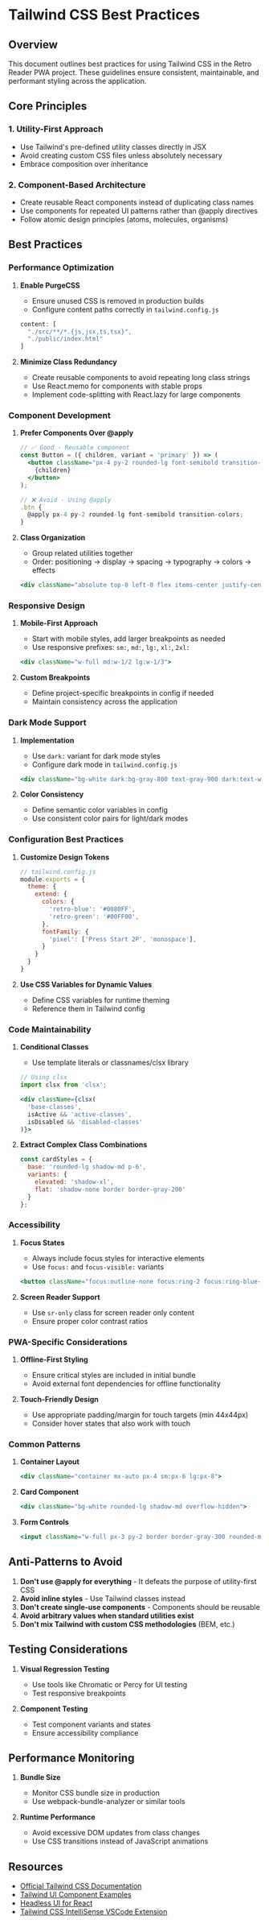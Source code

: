 # Tailwind CSS Best Practices

## Overview
This document outlines best practices for using Tailwind CSS in the Retro Reader PWA project. These guidelines ensure consistent, maintainable, and performant styling across the application.

## Core Principles

### 1. Utility-First Approach
- Use Tailwind's pre-defined utility classes directly in JSX
- Avoid creating custom CSS files unless absolutely necessary
- Embrace composition over inheritance

### 2. Component-Based Architecture
- Create reusable React components instead of duplicating class names
- Use components for repeated UI patterns rather than @apply directives
- Follow atomic design principles (atoms, molecules, organisms)

## Best Practices

### Performance Optimization

1. **Enable PurgeCSS**
   - Ensure unused CSS is removed in production builds
   - Configure content paths correctly in `tailwind.config.js`
   ```js
   content: [
     "./src/**/*.{js,jsx,ts,tsx}",
     "./public/index.html"
   ]
   ```

2. **Minimize Class Redundancy**
   - Create reusable components to avoid repeating long class strings
   - Use React.memo for components with stable props
   - Implement code-splitting with React.lazy for large components

### Component Development

1. **Prefer Components Over @apply**
   ```jsx
   // ✅ Good - Reusable component
   const Button = ({ children, variant = 'primary' }) => (
     <button className="px-4 py-2 rounded-lg font-semibold transition-colors">
       {children}
     </button>
   );

   // ❌ Avoid - Using @apply
   .btn {
     @apply px-4 py-2 rounded-lg font-semibold transition-colors;
   }
   ```

2. **Class Organization**
   - Group related utilities together
   - Order: positioning → display → spacing → typography → colors → effects
   ```jsx
   <div className="absolute top-0 left-0 flex items-center justify-center p-4 text-lg font-bold text-white bg-blue-500 rounded-lg shadow-lg">
   ```

### Responsive Design

1. **Mobile-First Approach**
   - Start with mobile styles, add larger breakpoints as needed
   - Use responsive prefixes: `sm:`, `md:`, `lg:`, `xl:`, `2xl:`
   ```jsx
   <div className="w-full md:w-1/2 lg:w-1/3">
   ```

2. **Custom Breakpoints**
   - Define project-specific breakpoints in config if needed
   - Maintain consistency across the application

### Dark Mode Support

1. **Implementation**
   - Use `dark:` variant for dark mode styles
   - Configure dark mode in `tailwind.config.js`
   ```jsx
   <div className="bg-white dark:bg-gray-800 text-gray-900 dark:text-white">
   ```

2. **Color Consistency**
   - Define semantic color variables in config
   - Use consistent color pairs for light/dark modes

### Configuration Best Practices

1. **Customize Design Tokens**
   ```js
   // tailwind.config.js
   module.exports = {
     theme: {
       extend: {
         colors: {
           'retro-blue': '#0080FF',
           'retro-green': '#00FF00',
         },
         fontFamily: {
           'pixel': ['Press Start 2P', 'monospace'],
         }
       }
     }
   }
   ```

2. **Use CSS Variables for Dynamic Values**
   - Define CSS variables for runtime theming
   - Reference them in Tailwind config

### Code Maintainability

1. **Conditional Classes**
   - Use template literals or classnames/clsx library
   ```jsx
   // Using clsx
   import clsx from 'clsx';
   
   <div className={clsx(
     'base-classes',
     isActive && 'active-classes',
     isDisabled && 'disabled-classes'
   )}>
   ```

2. **Extract Complex Class Combinations**
   ```jsx
   const cardStyles = {
     base: 'rounded-lg shadow-md p-6',
     variants: {
       elevated: 'shadow-xl',
       flat: 'shadow-none border border-gray-200'
     }
   };
   ```

### Accessibility

1. **Focus States**
   - Always include focus styles for interactive elements
   - Use `focus:` and `focus-visible:` variants
   ```jsx
   <button className="focus:outline-none focus:ring-2 focus:ring-blue-500">
   ```

2. **Screen Reader Support**
   - Use `sr-only` class for screen reader only content
   - Ensure proper color contrast ratios

### PWA-Specific Considerations

1. **Offline-First Styling**
   - Ensure critical styles are included in initial bundle
   - Avoid external font dependencies for offline functionality

2. **Touch-Friendly Design**
   - Use appropriate padding/margin for touch targets (min 44x44px)
   - Consider hover states that also work with touch

### Common Patterns

1. **Container Layout**
   ```jsx
   <div className="container mx-auto px-4 sm:px-6 lg:px-8">
   ```

2. **Card Component**
   ```jsx
   <div className="bg-white rounded-lg shadow-md overflow-hidden">
   ```

3. **Form Controls**
   ```jsx
   <input className="w-full px-3 py-2 border border-gray-300 rounded-md focus:outline-none focus:ring-2 focus:ring-blue-500">
   ```

## Anti-Patterns to Avoid

1. **Don't use @apply for everything** - It defeats the purpose of utility-first CSS
2. **Avoid inline styles** - Use Tailwind classes instead
3. **Don't create single-use components** - Components should be reusable
4. **Avoid arbitrary values when standard utilities exist**
5. **Don't mix Tailwind with custom CSS methodologies** (BEM, etc.)

## Testing Considerations

1. **Visual Regression Testing**
   - Use tools like Chromatic or Percy for UI testing
   - Test responsive breakpoints

2. **Component Testing**
   - Test component variants and states
   - Ensure accessibility compliance

## Performance Monitoring

1. **Bundle Size**
   - Monitor CSS bundle size in production
   - Use webpack-bundle-analyzer or similar tools

2. **Runtime Performance**
   - Avoid excessive DOM updates from class changes
   - Use CSS transitions instead of JavaScript animations

## Resources

- [Official Tailwind CSS Documentation](https://tailwindcss.com/docs)
- [Tailwind UI Component Examples](https://tailwindui.com)
- [Headless UI for React](https://headlessui.com)
- [Tailwind CSS IntelliSense VSCode Extension](https://marketplace.visualstudio.com/items?itemName=bradlc.vscode-tailwindcss)